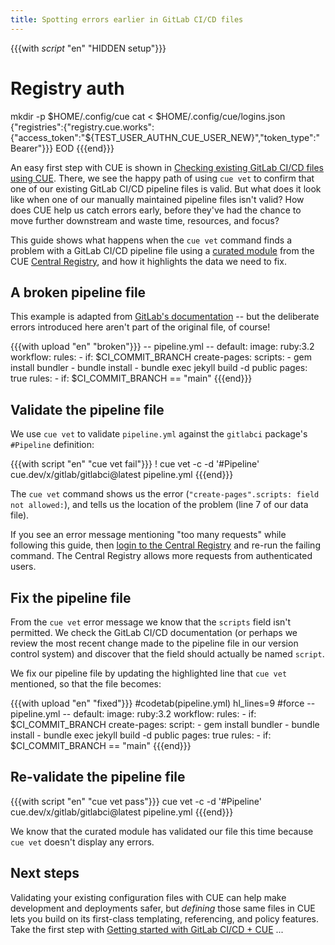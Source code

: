 ```yaml
---
title: Spotting errors earlier in GitLab CI/CD files
---
```


{{{with _script_ "en" "HIDDEN setup"}}}
# Registry auth
mkdir -p $HOME/.config/cue
cat <<EOD > $HOME/.config/cue/logins.json
{"registries":{"registry.cue.works":{"access_token":"${TEST_USER_AUTHN_CUE_USER_NEW}","token_type":"Bearer"}}}
EOD
{{{end}}}

An easy first step with CUE is shown in
[Checking existing GitLab CI/CD files using CUE]({{<relref"checking-existing-gitlab-cicd-files">}}).
There, we see the happy path of using `cue vet` to confirm that one of our
existing GitLab CI/CD pipeline files is valid.
But what does it look like when one of our manually maintained pipeline files
isn't valid?
How does CUE help us catch errors early, before they've had the chance to move
further downstream and waste time, resources, and focus?

This guide shows what happens when the `cue vet` command finds a problem with a
GitLab CI/CD pipeline file using a
[curated module](/getting-started/gitlab-ci-cd-pipelines/) from the
CUE [Central Registry](https://registry.cue.works),
and how it highlights the data we need to fix.

<!--more-->

## A broken pipeline file

This example is adapted from
[GitLab's documentation](https://docs.gitlab.com/user/project/pages/getting_started/pages_from_scratch/#deploy-specific-branches-to-a-pages-site)
-- but the deliberate errors introduced here aren't part of the original file,
of course!

{{{with upload "en" "broken"}}}
-- pipeline.yml --
default:
  image: ruby:3.2
workflow:
  rules:
    - if: $CI_COMMIT_BRANCH
create-pages:
  scripts:
    - gem install bundler
    - bundle install
    - bundle exec jekyll build -d public
  pages: true
  rules:
    - if: $CI_COMMIT_BRANCH == "main"
{{{end}}}

## Validate the pipeline file

We use `cue vet` to validate `pipeline.yml` against the `gitlabci` package's `#Pipeline` definition:

{{{with script "en" "cue vet fail"}}}
! cue vet -c -d '#Pipeline' cue.dev/x/gitlab/gitlabci@latest pipeline.yml
{{{end}}}

The `cue vet` command shows us the error (`"create-pages".scripts: field not
allowed:`), and tells us the location of the problem (line 7 of our data file).

If you see an error message mentioning "too many requests" while following this
guide, then
[login to the Central Registry](https://cue.dev/docs/login-central-registry/)
and re-run the failing command.
The Central Registry allows more requests from authenticated users.

## Fix the pipeline file

From the `cue vet` error message we know that the `scripts` field isn't permitted.
We check the GitLab CI/CD documentation (or perhaps we review the most recent
change made to the pipeline file in our version control system) and discover
that the field should actually be named `script`.

We fix our pipeline file by updating the highlighted line that `cue vet`
mentioned, so that the file becomes:

{{{with upload "en" "fixed"}}}
#codetab(pipeline.yml) hl_lines=9
#force
-- pipeline.yml --
default:
  image: ruby:3.2
workflow:
  rules:
    - if: $CI_COMMIT_BRANCH
create-pages:
  script:
    - gem install bundler
    - bundle install
    - bundle exec jekyll build -d public
  pages: true
  rules:
    - if: $CI_COMMIT_BRANCH == "main"
{{{end}}}

## Re-validate the pipeline file

{{{with script "en" "cue vet pass"}}}
cue vet -c -d '#Pipeline' cue.dev/x/gitlab/gitlabci@latest pipeline.yml
{{{end}}}

We know that the curated module has validated our file this time because `cue
vet` doesn't display any errors.

## Next steps

Validating your existing configuration files with CUE can help make development
and deployments safer, but *defining* those same files in CUE lets you build on
its first-class templating, referencing, and policy features. Take the first
step with
[Getting started with GitLab CI/CD + CUE]({{<relref"getting-started-with-gitlab-cicd-cue">}})
...
